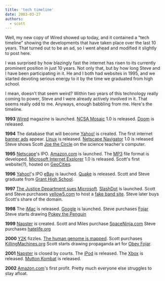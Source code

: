 ```yaml
---
title: 'tech timeline'
date: 2003-03-27
authors:
  - scott
---
```


Well, my new copy of Wired showed up today, and it contained a "tech timeline" showing the developments that have taken place over the last 10 years. That turned out to be an ad, so I went ahead and modified it slightly to post here.

I was surprised by how blazingly fast the internet has risen to its currently prominent position in just 10 years. Not only that, but by how long Steve and I have been participating in it. He and I both had websites in 1995, and we started devoting serious energy to it by the time we graduated from high school.

I mean, doesn't that seem weird? Within two years of this technology really coming to power, Steve and I were already actively involved in it. That seems really odd to me. Anyways, enough babbling from me. Here's the timeline.

**1993**
[Wired](http://www.wired.com/) magazine is launched.
[NCSA Mosaic](http://archive.ncsa.uiuc.edu/SDG/Software/Mosaic/NCSAMosaicHome.html) 1.0 is released.
[Doom](http://www.idsoftware.com/games/doom/) is released.

**1994**
The database that will become [Yahoo!](http://docs.yahoo.com/info/misc/history.html) is created.
The first internet [banner ads](http://banners.fojar.com/) appear.
[Linux](http://www.linux.org/) is released.
[Netscape Navigator](http://www.netscape.com/) 1.0 is released
Steve shows Scott [Joe the Circle](http://joe-the-circle.com/) on the science teacher's computer.

**1995**
[Netscape](http://www.netscape.com/)'s IPO.
[Amazon.com](http://www.amazon.com/) is launched.
The [MP3](http://entertainment.howstuffworks.com/mp3.htm) file format is developed.
[Microsoft Internet Explorer](http://www.microsoft.com/windows/ie/) 1.0 is released.
Scott's first website(?), hosted on [GeoCities](http://www.geocities.com/).

**1996**
[Yahoo!](http://www.yahoo.com/)'s IPO
[eBay](http://www.ebay.com/) is lauched.
[Quake](http://www.idsoftware.com/games/quake/) is released.
Scott and Steve graduate from [Grant High School](http://www.pps.k12.or.us/schools-c/pages/grant/).

**1997**
[The Justice Department sues Microsoft](http://www.usdoj.gov/atr/cases/ms_index.htm).
[SlashDot](http://www.slashdot.org/) is launched.
Scott and Steve purchases [yellow5.com](http://www.yellow5.com/) to host a [fake band site](http://www.yellow5.com/y5/).
Steve later buys Scott's share of the domain.

**1998**
The [iMac](http://www.apple.com/imac/) is released.
[Google](http://www.google.com/) is launched.
Steve purchases [Fojar](http://www.fojar.com/)
Steve starts drawing [Pokey the Penguin](http://www.yellow5.com/pokey/)

**1999**
[Napster](http://www.napster.com/) is created.
Scott and Miles purchase [SpaceNinja.com](http://spaceninja.com/)
Steve purchases [hatelife.org](http://www.hatelife.org/)

**2000**
[Y2K](http://www.y2k.gov/) fizzles.
[The human genome is mapped](http://www.wired.com/news/technology/0,1282,35479,00.html).
Scott purchases [KillingMachines.org](http://www.killingmachines.org/)
Scott starts drawing propaganda art for [Obey Fojar](https://archives.spaceninja.com/obey/v2/).

**2001**
[Napster](http://www.napster.com/) is closed by courts.
The [iPod](http://www.apple.com/ipod/) is released.
The [Xbox](http://www.xbox.com/) is released.
[Mutton Kombat](http://www.studiofojar.com/mk/) is released.

**2002**
[Amazon.com](http://www.amazon.com/)'s first profit.
Pretty much everyone else struggles to stay afloat.
